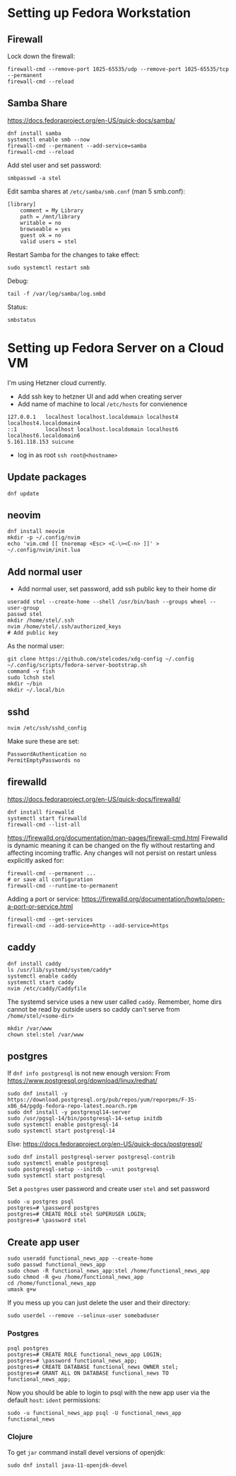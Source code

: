 # Setting up Fedora Workstation

## Firewall
Lock down the firewall:
```
firewall-cmd --remove-port 1025-65535/udp --remove-port 1025-65535/tcp --permanent
firewall-cmd --reload
```

## Samba Share
https://docs.fedoraproject.org/en-US/quick-docs/samba/
```
dnf install samba
systemctl enable smb --now
firewall-cmd --permanent --add-service=samba
firewall-cmd --reload
```
Add stel user and set password:
```
smbpasswd -a stel
```
Edit samba shares at `/etc/samba/smb.conf` (man 5 smb.conf):
```
[library]
	comment = My Library
	path = /mnt/library
	writable = no
	browseable = yes
	guest ok = no
	valid users = stel
```
Restart Samba for the changes to take effect:
```
sudo systemctl restart smb
```
Debug:
```
tail -f /var/log/samba/log.smbd
```
Status:
```
smbstatus
```

# Setting up Fedora Server on a Cloud VM
I'm using Hetzner cloud currently.
- Add ssh key to hetzner UI and add when creating server
- Add name of machine to local `/etc/hosts` for convienence
```
127.0.0.1   localhost localhost.localdomain localhost4 localhost4.localdomain4
::1         localhost localhost.localdomain localhost6 localhost6.localdomain6
5.161.118.153 suicune
```
- log in as root `ssh root@<hostname>`

## Update packages
`dnf update`

## neovim
```
dnf install neovim
mkdir -p ~/.config/nvim
echo 'vim.cmd [[ tnoremap <Esc> <C-\><C-n> ]]' > ~/.config/nvim/init.lua
```

## Add normal user
- Add normal user, set password, add ssh public key to their home dir
```
useradd stel --create-home --shell /usr/bin/bash --groups wheel --user-group
passwd stel
mkdir /home/stel/.ssh
nvim /home/stel/.ssh/authorized_keys
# Add public key
```
As the normal user:
```
git clone https://github.com/stelcodes/xdg-config ~/.config
~/.config/scripts/fedora-server-bootstrap.sh
command -v fish
sudo lchsh stel
mkdir ~/bin
mkdir ~/.local/bin
```

## sshd
```
nvim /etc/ssh/sshd_config
```
Make sure these are set:
```
PasswordAuthentication no
PermitEmptyPasswords no
```

## firewalld
https://docs.fedoraproject.org/en-US/quick-docs/firewalld/
```
dnf install firewalld
systemctl start firewalld
firewall-cmd --list-all
```
https://firewalld.org/documentation/man-pages/firewall-cmd.html
Firewalld is dynamic meaning it can be changed on the fly without restarting and affecting incoming traffic.
Any changes will not persist on restart unless explicitly asked for:
```
firewall-cmd --permanent ...
# or save all configuration
firewall-cmd --runtime-to-permanent
```
Adding a port or service:
https://firewalld.org/documentation/howto/open-a-port-or-service.html
```
firewall-cmd --get-services
firewall-cmd --add-service=http --add-service=https
```

## caddy
```
dnf install caddy
ls /usr/lib/systemd/system/caddy*
systemctl enable caddy
systemctl start caddy
nvim /etc/caddy/Caddyfile
```
The systemd service uses a new user called `caddy`.
Remember, home dirs cannot be read by outside users so caddy can't serve from `/home/stel/<some-dir>`
```
mkdir /var/www
chown stel:stel /var/www
```

## postgres
If `dnf info postgresql` is not new enough version:
From https://www.postgresql.org/download/linux/redhat/
```
sudo dnf install -y https://download.postgresql.org/pub/repos/yum/reporpms/F-35-x86_64/pgdg-fedora-repo-latest.noarch.rpm
sudo dnf install -y postgresql14-server
sudo /usr/pgsql-14/bin/postgresql-14-setup initdb
sudo systemctl enable postgresql-14
sudo systemctl start postgresql-14
```
Else:
https://docs.fedoraproject.org/en-US/quick-docs/postgresql/
```
sudo dnf install postgresql-server postgresql-contrib
sudo systemctl enable postgresql
sudo postgresql-setup --initdb --unit postgresql
sudo systemctl start postgresql
```
Set a `postgres` user password and create user `stel` and set password
```
sudo -u postgres psql
postgres=# \password postgres
postgres=# CREATE ROLE stel SUPERUSER LOGIN;
postgres=# \password stel
```

## Create app user
```
sudo useradd functional_news_app --create-home
sudo passwd functional_news_app
sudo chown -R functional_news_app:stel /home/functional_news_app
sudo chmod -R g=u /home/functional_news_app
cd /home/functional_news_app
umask g+w
```
If you mess up you can just delete the user and their directory:
```
sudo userdel --remove --selinux-user somebaduser
```
### Postgres
```
psql postgres
postgres=# CREATE ROLE functional_news_app LOGIN;
postgres=# \password functional_news_app;
postgres=# CREATE DATABASE functional_news OWNER stel;
postgres=# GRANT ALL ON DATABASE functional_news TO functional_news_app;
```
Now you should be able to login to psql with the new app user via the default `host`: `ident` permissions:
```
sudo -u functional_news_app psql -U functional_news_app functional_news
```

### Clojure
To get `jar` command install devel versions of openjdk:
```
sudo dnf install java-11-openjdk-devel
```

